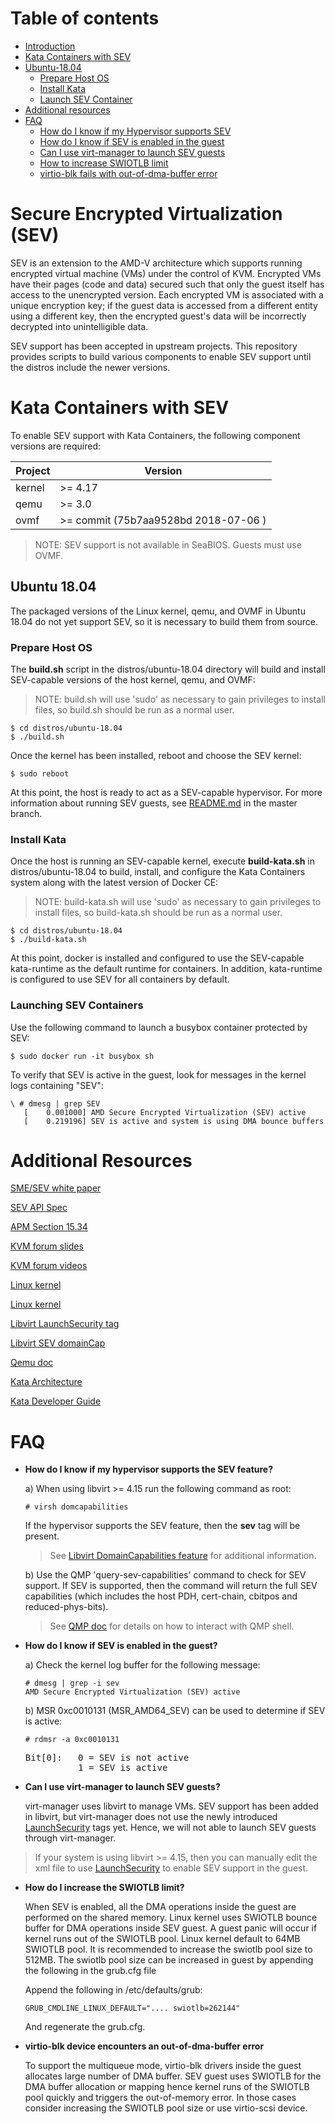 # Table of contents
* [ Introduction ](#intro)
* [ Kata Containers with SEV ](#kata-sev)
* [ Ubuntu-18.04 ](#ubuntu18)
  * [ Prepare Host OS ](#ubuntu18-kata-host)
  * [ Install Kata ](#ubuntu18-kata-install)
  * [ Launch SEV Container ](#ubuntu18-kata-launch)
* [ Additional resources ](#resources)
* [ FAQ ](#faq)
  * [ How do I know if my Hypervisor supports SEV ](#faq-1)
  * [ How do I know if SEV is enabled in the guest](#faq-2)
  * [ Can I use virt-manager to launch SEV guests](#faq-3)
  * [ How to increase SWIOTLB limit](#faq-4)
  * [ virtio-blk fails with out-of-dma-buffer error](#faq-5)  
  
<a name="intro"></a>
# Secure Encrypted Virtualization (SEV)

SEV is an extension to the AMD-V architecture which supports running encrypted
virtual machine (VMs) under the control of KVM. Encrypted VMs have their pages
(code and data) secured such that only the guest itself has access to the
unencrypted version. Each encrypted VM is associated with a unique encryption
key; if the guest data is accessed from a different entity using a different key,
then the encrypted guest's data will be incorrectly decrypted into unintelligible
data.

SEV support has been accepted in upstream projects. This repository provides
scripts to build various components to enable SEV support until the distros
include the newer versions.

<a name="kata-sev"></a>
# Kata Containers with SEV

To enable SEV support with Kata Containers, the following component versions are required:

| Project       | Version                              |
|---------------|--------------------------------------|
| kernel        | >= 4.17                              |
| qemu          | >= 3.0                               |
| ovmf          | >= commit (75b7aa9528bd 2018-07-06 ) |

> NOTE: SEV support is not available in SeaBIOS. Guests must use OVMF.

<a name="ubuntu18"></a>
## Ubuntu 18.04

The packaged versions of the Linux kernel, qemu, and OVMF in Ubuntu 18.04 do not yet support SEV, so it is necessary to build them from source.

<a name="ubuntu18-kata-host"></a>
### Prepare Host OS

The **build.sh** script in the distros/ubuntu-18.04 directory will build and install SEV-capable versions of the host kernel, qemu, and OVMF:

> NOTE: build.sh will use 'sudo' as necessary to gain privileges to install files, so build.sh should be run as a normal user.

```
$ cd distros/ubuntu-18.04
$ ./build.sh
```

Once the kernel has been installed, reboot and choose the SEV kernel:

```
$ sudo reboot
```

At this point, the host is ready to act as a SEV-capable hypervisor. For more information about running SEV guests, see [README.md](https://github.com/AMDESE/AMDSEV/blob/master/README.md) in the master branch.

<a name="ubuntu18-kata-install"></a>
### Install Kata

Once the host is running an SEV-capable kernel, execute **build-kata.sh** in distros/ubuntu-18.04 to build, install, and configure the Kata Containers system along with the latest version of Docker CE:

> NOTE: build-kata.sh will use 'sudo' as necessary to gain privileges to install files, so build-kata.sh should be run as a normal user.

```
$ cd distros/ubuntu-18.04
$ ./build-kata.sh
```

At this point, docker is installed and configured to use the SEV-capable kata-runtime as the default runtime for containers. In addition, kata-runtime is configured to use SEV for all containers by default.

<a name="ubuntu18-kata-launch"></a>
### Launching SEV Containers

Use the following command to launch a busybox container protected by SEV:

```
$ sudo docker run -it busybox sh
```

To verify that SEV is active in the guest, look for messages in the kernel logs containing "SEV":

```
\ # dmesg | grep SEV
   [    0.001000] AMD Secure Encrypted Virtualization (SEV) active
   [    0.219196] SEV is active and system is using DMA bounce buffers
```

<a name="resources"></a>
# Additional Resources

[SME/SEV white paper](http://amd-dev.wpengine.netdna-cdn.com/wordpress/media/2013/12/AMD_Memory_Encryption_Whitepaper_v7-Public.pdf)

[SEV API Spec](http://support.amd.com/TechDocs/55766_SEV-KM%20API_Specification.pdf)

[APM Section 15.34](http://support.amd.com/TechDocs/24593.pdf)

[KVM forum slides](http://www.linux-kvm.org/images/7/74/02x08A-Thomas_Lendacky-AMDs_Virtualizatoin_Memory_Encryption_Technology.pdf)

[KVM forum videos](https://www.youtube.com/watch?v=RcvQ1xN55Ew)

[Linux kernel](https://elixir.bootlin.com/linux/latest/source/Documentation/virtual/kvm/amd-memory-encryption.rst)

[Linux kernel](https://elixir.bootlin.com/linux/latest/source/Documentation/x86/amd-memory-encryption.txt)

[Libvirt LaunchSecurity tag](https://libvirt.org/formatdomain.html#sev)

[Libvirt SEV domainCap](https://libvirt.org/formatdomaincaps.html#elementsSEV)

[Qemu doc](https://git.qemu.org/?p=qemu.git;a=blob;f=docs/amd-memory-encryption.txt;h=f483795eaafed8409b1e96806ca743354338c9dc;hb=HEAD)

[Kata Architecture](https://github.com/kata-containers/documentation/blob/master/architecture.md)

[Kata Developer Guide](https://github.com/kata-containers/documentation/blob/master/Developer-Guide.md)

<a name="faq"></a>
# FAQ

<a name="faq-1"></a>
 * **How do I know if my hypervisor supports the SEV feature?**

   a) When using libvirt >= 4.15 run the following command as root:

   ```
   # virsh domcapabilities
   ```

   If the hypervisor supports the SEV feature, then the **sev** tag will be present.

   > See [Libvirt DomainCapabilities feature](https://libvirt.org/formatdomaincaps.html#elementsSEV) for additional information.

   b) Use the QMP 'query-sev-capabilities' command to check for SEV support. If SEV is supported, then the command will return the full SEV capabilities (which includes the host PDH, cert-chain, cbitpos and reduced-phys-bits).

   > See [QMP doc](https://github.com/qemu/qemu/blob/master/docs/devel/writing-qmp-commands.txt) for details on how to interact with QMP shell.

<a name="faq-2"></a>
 * **How do I know if SEV is enabled in the guest?**
 
   a) Check the kernel log buffer for the following message:

   ```
   # dmesg | grep -i sev
   AMD Secure Encrypted Virtualization (SEV) active
   ```

   b) MSR 0xc0010131 (MSR_AMD64_SEV) can be used to determine if SEV is active:

   ```
   # rdmsr -a 0xc0010131
   ```
   <pre>
   Bit[0]:   0 = SEV is not active
             1 = SEV is active
   </pre>

<a name="faq-3"></a>
 * **Can I use virt-manager to launch SEV guests?**

   virt-manager uses libvirt to manage VMs. SEV support has been added in libvirt, but virt-manager does not use the newly introduced [LaunchSecurity](https://libvirt.org/formatdomain.html#sev) tags yet. Hence, we will not able to launch SEV guests through virt-manager.
>   If your system is using libvirt >= 4.15, then you can manually edit the xml file to use [LaunchSecurity](https://libvirt.org/formatdomain.html#sev) to enable SEV support in the guest.

<a name="faq-4"></a>
 * **How do I increase the SWIOTLB limit?**

   When SEV is enabled, all the DMA operations inside the guest are performed on the shared memory. Linux kernel uses SWIOTLB  bounce buffer for DMA operations inside SEV guest. A guest panic will occur if kernel runs out of the SWIOTLB pool. Linux kernel default to 64MB SWIOTLB pool. It is recommended to increase the swiotlb pool size to 512MB. The swiotlb pool size can be increased in guest by appending the following in the grub.cfg file

   Append the following in /etc/defaults/grub:

   ```
   GRUB_CMDLINE_LINUX_DEFAULT=".... swiotlb=262144"
   ```

   And regenerate the grub.cfg.

<a name="faq-5"></a>
 * **virtio-blk device encounters an out-of-dma-buffer error**

   To support the multiqueue mode, virtio-blk drivers inside the guest allocates large number of DMA buffer. SEV guest uses SWIOTLB for the DMA buffer allocation or mapping hence kernel runs of the SWIOTLB pool quickly and triggers the out-of-memory error. In those cases consider increasing the SWIOTLB pool size or use virtio-scsi device.

